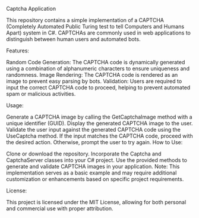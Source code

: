 Captcha Application

This repository contains a simple implementation of a CAPTCHA (Completely Automated Public Turing test to tell Computers and Humans Apart) system in C#. CAPTCHAs are commonly used in web applications to distinguish between human users and automated bots.

Features:

Random Code Generation: The CAPTCHA code is dynamically generated using a combination of alphanumeric characters to ensure uniqueness and randomness.
Image Rendering: The CAPTCHA code is rendered as an image to prevent easy parsing by bots.
Validation: Users are required to input the correct CAPTCHA code to proceed, helping to prevent automated spam or malicious activities.

Usage:

Generate a CAPTCHA image by calling the GetCaptchaImage method with a unique identifier (GUID).
Display the generated CAPTCHA image to the user.
Validate the user input against the generated CAPTCHA code using the UseCaptcha method.
If the input matches the CAPTCHA code, proceed with the desired action. Otherwise, prompt the user to try again.
How to Use:

Clone or download the repository.
Incorporate the Captcha and CaptchaServer classes into your C# project.
Use the provided methods to generate and validate CAPTCHA images in your application.
Note: This implementation serves as a basic example and may require additional customization or enhancements based on specific project requirements.

License:

This project is licensed under the MIT License, allowing for both personal and commercial use with proper attribution.

